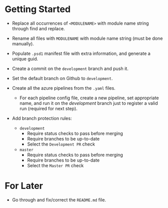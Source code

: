 # Getting Started

- Replace all occurrences of `<MODULENAME>` with module name string through find and replace.
- Rename all files with `MODULENAME` with module name string (must be done manually).
- Populate `.psd1` manifest file with extra information, and generate a unique guid.

- Create a commit on the `development` branch and push it.
- Set the default branch on Github to `development`.
- Create all the azure pipelines from the `.yaml` files.
  - For each pipeline config file, create a new pipeline, set appropriate name, and run it on the *development* branch just to register a valid run (required for next step).
- Add branch protection rules:
  - `development`
    - Require status checks to pass before merging
    - Require branches to be up-to-date
    - Select the `Development PR` check
  - `master`
    - Require status checks to pass before merging
    - Require branches to be up-to-date
    - Select the `Master PR` check

# For Later

- Go through and fix/correct the `README.md` file.